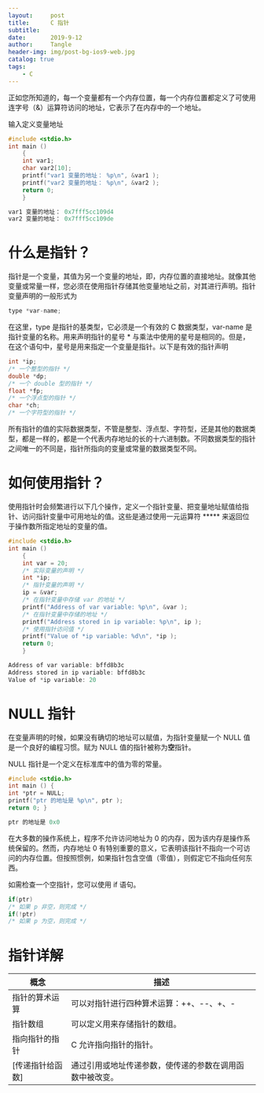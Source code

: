```yaml
---
layout:     post
title:      C 指针
subtitle:   
date:       2019-9-12
author:     Tangle
header-img: img/post-bg-ios9-web.jpg
catalog: true
tags:
    - C
---
```


正如您所知道的，每一个变量都有一个内存位置，每一个内存位置都定义了可使用连字号（&）运算符访问的地址，它表示了在内存中的一个地址。

输入定义变量地址

```c
#include <stdio.h> 
int main () 
    { 
    int var1; 
    char var2[10]; 
    printf("var1 变量的地址： %p\n", &var1 ); 
    printf("var2 变量的地址： %p\n", &var2 ); 
    return 0; 
    }
```

```c
var1 变量的地址： 0x7fff5cc109d4
var2 变量的地址： 0x7fff5cc109de
```

# 什么是指针？

指针是一个变量，其值为另一个变量的地址，即，内存位置的直接地址。就像其他变量或常量一样，您必须在使用指针存储其他变量地址之前，对其进行声明。指针变量声明的一般形式为

```c
type *var-name;
```

在这里，type 是指针的基类型，它必须是一个有效的 C 数据类型，var-name 是指针变量的名称。用来声明指针的星号 *  与乘法中使用的星号是相同的。但是，在这个语句中，星号是用来指定一个变量是指针。以下是有效的指针声明

```c
int *ip; 
/* 一个整型的指针 */ 
double *dp; 
/* 一个 double 型的指针 */ 
float *fp; 
/* 一个浮点型的指针 */ 
char *ch; 
/* 一个字符型的指针 */
```

所有指针的值的实际数据类型，不管是整型、浮点型、字符型，还是其他的数据类型，都是一样的，都是一个代表内存地址的长的十六进制数。不同数据类型的指针之间唯一的不同是，指针所指向的变量或常量的数据类型不同。

# 如何使用指针？

使用指针时会频繁进行以下几个操作，定义一个指针变量、把变量地址赋值给指针、访问指针变量中可用地址的值。这些是通过使用一元运算符 *****  来返回位于操作数所指定地址的变量的值。

```c
#include <stdio.h> 
int main () 
    { 
    int var = 20; 
    /* 实际变量的声明 */ 
    int *ip; 
    /* 指针变量的声明 */ 
    ip = &var; 
    /* 在指针变量中存储 var 的地址 */ 
    printf("Address of var variable: %p\n", &var ); 
    /* 在指针变量中存储的地址 */ 
    printf("Address stored in ip variable: %p\n", ip ); 
    /* 使用指针访问值 */ 
    printf("Value of *ip variable: %d\n", *ip ); 
    return 0; 
    }
```

```c
Address of var variable: bffd8b3c
Address stored in ip variable: bffd8b3c
Value of *ip variable: 20
```

# NULL 指针

在变量声明的时候，如果没有确切的地址可以赋值，为指针变量赋一个 NULL 值是一个良好的编程习惯。赋为 NULL 值的指针被称为**空**指针。

NULL 指针是一个定义在标准库中的值为零的常量。

```c
#include <stdio.h> 
int main () { 
int *ptr = NULL; 
printf("ptr 的地址是 %p\n", ptr ); 
return 0; }
```

```c
ptr 的地址是 0x0
```

在大多数的操作系统上，程序不允许访问地址为 0 的内存，因为该内存是操作系统保留的。然而，内存地址 0  有特别重要的意义，它表明该指针不指向一个可访问的内存位置。但按照惯例，如果指针包含空值（零值），则假定它不指向任何东西。

如需检查一个空指针，您可以使用 if 语句。

```c
if(ptr) 
/* 如果 p 非空，则完成 */ 
if(!ptr) 
/* 如果 p 为空，则完成 */
```

# 指针详解

| 概念             | 描述                                                     |
| ---------------- | -------------------------------------------------------- |
| 指针的算术运算   | 可以对指针进行四种算术运算：++、--、+、-                 |
| 指针数组         | 可以定义用来存储指针的数组。                             |
| 指向指针的指针   | C 允许指向指针的指针。                                   |
| [传递指针给函数] | 通过引用或地址传递参数，使传递的参数在调用函数中被改变。 |
